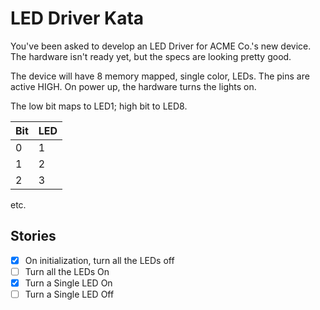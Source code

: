 # LED Driver Kata

You've been asked to develop an LED Driver for ACME Co.'s new device.
The hardware isn't ready yet, but the specs are looking pretty good.

The device will have 8 memory mapped, single color, LEDs.
The pins are active HIGH.
On power up, the hardware turns the lights on.

The low bit maps to LED1; high bit to LED8.

| Bit | LED |
| --- | --- |
|  0  |  1  |
|  1  |  2  |
|  2  |  3  |

etc.


## Stories
- [x] On initialization, turn all the LEDs off
- [ ] Turn all the LEDs On
- [x] Turn a Single LED On
- [ ] Turn a Single LED Off
